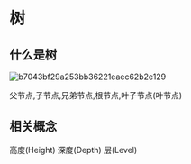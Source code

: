 # 树

## 什么是树

![b7043bf29a253bb36221eaec62b2e129](/Users/weelad/AndroidStudioProjects/LearningNote/数据结构和算法/树/b7043bf29a253bb36221eaec62b2e129.jpg)

父节点,子节点,兄弟节点,根节点,叶子节点(叶节点)

## 相关概念

高度(Height) 深度(Depth) 层(Level)